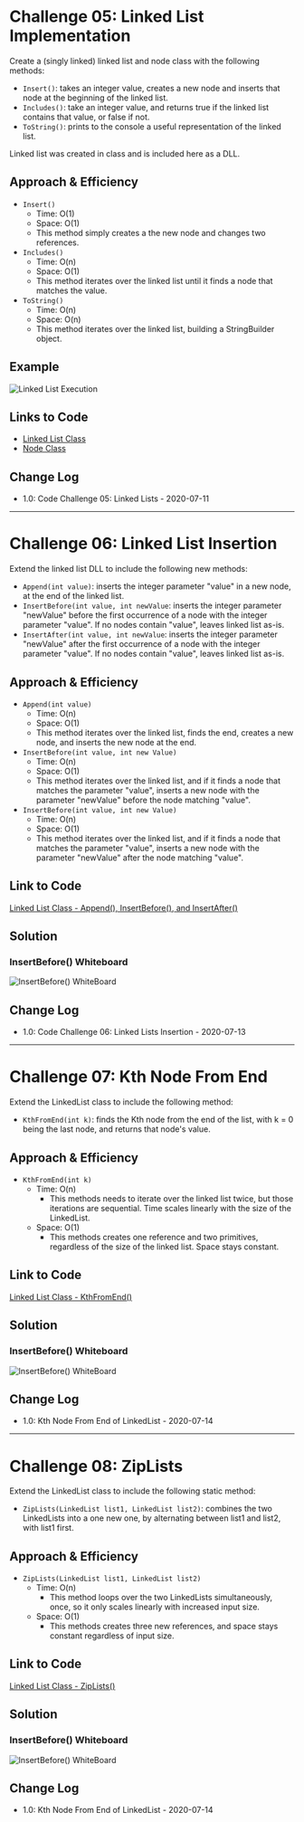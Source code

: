 # Challenge 05: Linked List Implementation

Create a (singly linked) linked list and node class with the following methods:

- `Insert()`: takes an integer value, creates a new node and inserts that node at the beginning of the linked list.
- `Includes()`: take an integer value, and returns true if the linked list contains that value, or false if not.
- `ToString()`: prints to the console a useful representation of the linked list.

Linked list was created in class and is included here as a DLL.

## Approach & Efficiency

- `Insert()`
    - Time: O(1)
    - Space: O(1)
    - This method simply creates a the new node and changes two references.
- `Includes()`
    - Time: O(n)
    - Space: O(1)
    - This method iterates over the linked list until it finds a node that matches the value.
- `ToString()`
    - Time: O(n)
    - Space: O(n)
    - This method iterates over the linked list, building a StringBuilder object.

## Example

![Linked List Execution](../../assets/LinkedList-Example.png)

## Links to Code

- [Linked List Class](Classes/LinkedList.cs)
- [Node Class](Classes/Node.cs)

## Change Log

- 1.0: Code Challenge 05: Linked Lists - 2020-07-11

***

# Challenge 06: Linked List Insertion

Extend the linked list DLL to include the following new methods:

- `Append(int value)`: inserts the integer parameter "value" in a new node, at the end of the linked list.
- `InsertBefore(int value, int newValue`: inserts the integer parameter "newValue" before the first occurrence of a node with the integer parameter "value". If no nodes contain "value", leaves linked list as-is.
- `InsertAfter(int value, int newValue`: inserts the integer parameter "newValue" after the first occurrence of a node with the integer parameter "value". If no nodes contain "value", leaves linked list as-is.

## Approach & Efficiency

- `Append(int value)`
    - Time: O(n)
    - Space: O(1)
    - This method iterates over the linked list, finds the end, creates a new node, and inserts the new node at the end.
- `InsertBefore(int value, int new Value)`
    - Time: O(n)
    - Space: O(1)
    - This method iterates over the linked list, and if it finds a node that matches the parameter "value", inserts a new node with the parameter "newValue" before the node matching "value".
- `InsertBefore(int value, int new Value)`
    - Time: O(n)
    - Space: O(1)
    - This method iterates over the linked list, and if it finds a node that matches the parameter "value", inserts a new node with the parameter "newValue" after the node matching "value".

## Link to Code

[Linked List Class - Append(), InsertBefore(), and InsertAfter()](Classes/LinkedList.cs#L81-L176)

## Solution

### InsertBefore() Whiteboard

![InsertBefore() WhiteBoard](../../assets/CC06-InsertBeforeValue-WB.png)

## Change Log

- 1.0: Code Challenge 06: Linked Lists Insertion - 2020-07-13

***

# Challenge 07: Kth Node From End

Extend the LinkedList class to include the following method:

- `KthFromEnd(int k)`: finds the Kth node from the end of the list, with k = 0 being the last node, and returns that node's value.

## Approach & Efficiency

- `KthFromEnd(int k)`
    - Time: O(n)
        - This methods needs to iterate over the linked list twice, but those iterations are sequential. Time scales linearly with the size of the LinkedList.
    - Space: O(1)
        - This methods creates one reference and two primitives, regardless of the size of the linked list. Space stays constant.

## Link to Code

[Linked List Class - KthFromEnd()](Classes/LinkedList.cs#L178-L216)

## Solution

### InsertBefore() Whiteboard

![InsertBefore() WhiteBoard](../../assets/CC07-KthFromEnd-WB.png)

## Change Log

- 1.0: Kth Node From End of LinkedList - 2020-07-14

***

# Challenge 08: ZipLists

Extend the LinkedList class to include the following static method:

- `ZipLists(LinkedList list1, LinkedList list2)`: combines the two LinkedLists into a one new one, by alternating between list1 and list2, with list1 first.

## Approach & Efficiency

- `ZipLists(LinkedList list1, LinkedList list2)`
    - Time: O(n)
        - This method loops over the two LinkedLists simultaneously, once, so it only scales linearly with increased input size.
    - Space: O(1)
        - This methods creates three new references, and space stays constant regardless of input size.

## Link to Code

[Linked List Class - ZipLists()](Classes/LinkedList.cs#L218-L249)

## Solution

### InsertBefore() Whiteboard

![InsertBefore() WhiteBoard](../../assets/CC08-ZipLists-WB.png)

## Change Log

- 1.0: Kth Node From End of LinkedList - 2020-07-14